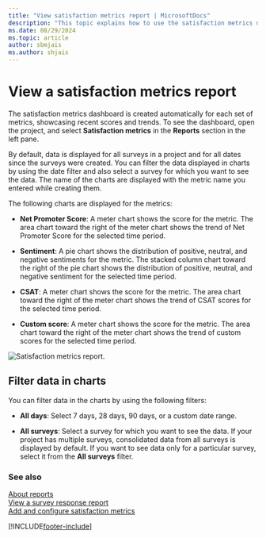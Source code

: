 ```yaml
---
title: "View satisfaction metrics report | MicrosoftDocs"
description: "This topic explains how to use the satisfaction metrics dashboard to see recent scores and trends of satisfaction metrics in Dynamics 365 Customer Voice."
ms.date: 08/29/2024
ms.topic: article
author: sbmjais
ms.author: shjais
---
```


# View a satisfaction metrics report

The satisfaction metrics dashboard is created automatically for each set of metrics, showcasing recent scores and trends. To see the dashboard, open the project, and select **Satisfaction metrics** in the **Reports** section in the left pane.

By default, data is displayed for all surveys in a project and for all dates since the surveys were created. You can filter the data displayed in charts by using the date filter and also select a survey for which you want to see the data. The name of the charts are displayed with the metric name you entered while creating them.

The following charts are displayed for the metrics:

- **Net Promoter Score**: A meter chart shows the score for the metric. The area chart toward the right of the meter chart shows the trend of Net Promoter Score for the selected time period.

- **Sentiment**: A pie chart shows the distribution of positive, neutral, and negative sentiments for the metric. The stacked column chart toward the right of the pie chart shows the distribution of positive, neutral, and negative sentiment for the selected time period.

- **CSAT**: A meter chart shows the score for the metric. The area chart toward the right of the meter chart shows the trend of CSAT scores for the selected time period.

- **Custom score**: A meter chart shows the score for the metric. The area chart toward the right of the meter chart shows the trend of custom scores for the selected time period.

![Satisfaction metrics report.](media/metrics-report.png "Satisfaction metrics report")

## Filter data in charts

You can filter data in the charts by using the following filters:

- **All days**: Select 7 days, 28 days, 90 days, or a custom date range.

- **All surveys**: Select a survey for which you want to see the data. If your project has multiple surveys, consolidated data from all surveys is displayed by default. If you want to see data only for a particular survey, select it from the **All surveys** filter. 

### See also

[About reports](about-reports.md)<br>
[View a survey response report](survey-report.md)<br>
[Add and configure satisfaction metrics](satisfaction-metrics.md)

[!INCLUDE[footer-include](includes/footer-banner.md)]
